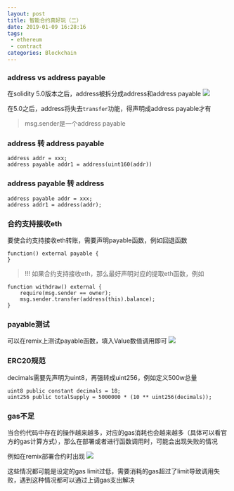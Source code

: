 ```yaml
---
layout: post
title: 智能合约真好玩（二）
date: 2019-01-09 16:28:16
tags: 
 - ethereum
 - contract
categories: Blockchain
---
```


### address vs address payable

在solidity 5.0版本之后，address被拆分成address和address payable
![](http://images.zyhang.com/19-1-9/3339005.jpg)

在5.0之后，address将失去`transfer`功能，得声明成address payable才有

> msg.sender是一个address payable

<!-- More -->

### address 转 address payable

```sol
address addr = xxx;
address payable addr1 = address(uint160(addr))
```

### address payable 转 address

```sol
address payable addr = xxx;
address addr1 = address(addr);
```

### 合约支持接收eth

要使合约支持接收eth转账，需要声明payable函数，例如回退函数
```sol
function() external payable {
}
```

> !!! 如果合约支持接收eth，那么最好声明对应的提取eth函数，例如

```sol
function withdraw() external {
    require(msg.sender == owner);
    msg.sender.transfer(address(this).balance);
}
```

### payable测试

可以在remix上测试payable函数，填入Value数值调用即可
![](http://images.zyhang.com/19-1-9/9265427.jpg)

### ERC20规范

decimals需要先声明为uint8，再强转成uint256，例如定义500w总量
```sol
uint8 public constant decimals = 18;
uint256 public totalSupply = 5000000 * (10 ** uint256(decimals));
```

### gas不足

当合约代码中存在的操作越来越多，对应的gas消耗也会越来越多（具体可以看官方的gas计算方式），那么在部署或者进行函数调用时，可能会出现失败的情况

例如在remix部署合约时出现
![](http://images.zyhang.com/19-1-9/95151998.jpg)

这些情况都可能是设定的gas limit过低，需要消耗的gas超过了limit导致调用失败，遇到这种情况都可以通过上调gas支出解决

